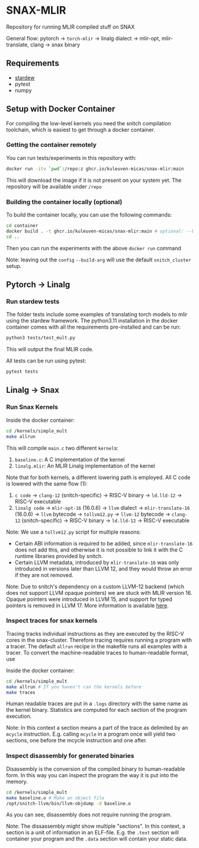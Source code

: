# SNAX-MLIR

Repository for running MLIR compiled stuff on SNAX

General flow:
pytorch -> `torch-mlir` -> linalg dialect -> mlir-opt, mlir-translate, clang -> snax binary

## Requirements

* [stardew](https://github.com/Groverkss/stardew)
* pytest
* numpy

## Setup with Docker Container

For compiling the low-level kernels you need the snitch compilation toolchain, 
which is easiest to get through a docker container.

### Getting the container remotely

You can run tests/experiments in this repository with:
```sh
docker run -itv `pwd`:/repo:z ghcr.io/kuleuven-micas/snax-mlir:main
```
This will download the image if it is not present on your system yet.
The repository will be available under `/repo`

### Building the container locally (optional)

To build the container locally, you can use the following commands:
```sh
cd container
docker build . -t ghcr.io/kuleuven-micas/snax-mlir:main # optional: --build-arg config=path_to_your_hjson_file.hjson
cd ..
```
Then you can run the experiments with the above `docker run` command

Note: leaving out the `config` `--build-arg` will use the default `snitch_cluster` setup.

## Pytorch -> Linalg

### Run stardew tests

The folder tests include some examples of translating torch models to mlir using the stardew framework.
The python3.11 installation in the docker container comes with all the requirements pre-installed and can be run:

```sh
python3 tests/test_mult.py
```
This will output the final MLIR code.


All tests can be run using pytest:
```sh
pytest tests
```


## Linalg -> Snax

### Run Snax Kernels

Inside the docker container:
```sh
cd /kernels/simple_mult
make allrun
```
This will compile `main.c` two different `kernel`s:

1. `baseline.c`: A C implementation of the kernel
2. `linalg.mlir`: An MLIR Linalg implementation of the kernel

Note that for both kernels, a different lowering path is employed.
All C code is lowered with the same flow (1):

1. `c code` -> `clang-12` (snitch-specific) -> RISC-V binary -> `ld.lld-12` -> RISC-V executable
2. `linalg code` -> `mlir-opt-16` (16.0.6) -> `llvm` dialect -> `mlir-translate-16` (16.0.6) -> `llvm` bytecode -> `tollvm12.py` -> `llvm-12` bytecode -> `clang-12` (snitch-specific) -> RISC-V binary -> `ld.lld-12` -> RISC-V executable

Note: We use a `tollvm12.py` script for multiple reasons:
* Certain ABI information is required to be added, since `mlir-translate-16` does not add this, and otherwise it is not possible to link it with the C runtime libraries provided by snitch.
* Certain LLVM metadata, introduced by `mlir-translate-16` was only introduced in versions later than LLVM 12, and they would throw an error if they are not removed.

Note: Due to snitch's dependency on a custom LLVM-12 backend (which does not support LLVM opaque pointers) we are stuck with MLIR version 16.
Opaque pointers were introduced in LLVM 15, and support for typed pointers is removed in LLVM 17. 
More information is available [here](https://llvm.org/docs/OpaquePointers.html).

### Inspect traces for snax kernels

Tracing tracks individual instructions as they are executed by the RISC-V cores in the snax-cluster.
Therefore tracing requires running a program with a tracer.
The default `allrun` recipe in the makefile runs all examples with a tracer.
To convert the machine-readable traces to human-readable format, use

Inside the docker container:
```sh
cd /kernels/simple_mult
make allrun # If you haven't ran the kernels before
make traces
```
Human readable traces are put in a `.logs` directory with the same name as the kernel binary.
Statistics are computed for each section of the program execution.

Note: In this context a section means a part of the trace as delimited by an `mcycle` instruction.
E.g. calling `mcycle` in a program once will yield two sections, one before the mcycle instruction and one after.

### Inspect disassembly for generated binaries

Disassembly is the conversion of the compiled binary to human-readable form.
In this way you can inspect the program the way it is put into the memory.
```sh
cd /kernels/simple_mult
make baseline.o # Make an object file
/opt/snitch-llvm/bin/llvm-objdump -d baseline.o
```
As you can see, disassembly does not require running the program.

Note: The dissassembly might show multiple "sections". In this context, a section is a unit of information in an ELF-file.
E.g. the `.text` section will container your program and the `.data` section will contain your static data.

